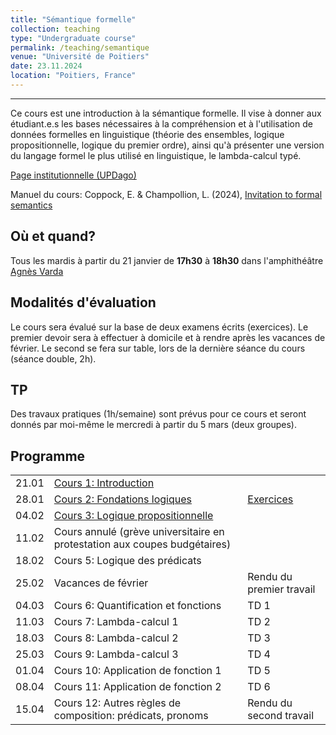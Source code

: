 ```yaml
---
title: "Sémantique formelle"
collection: teaching
type: "Undergraduate course"
permalink: /teaching/semantique
venue: "Université de Poitiers"
date: 23.11.2024
location: "Poitiers, France"
---
```


-----------------------------------------------------------------------------------------------



Ce cours est une introduction à la sémantique formelle. Il vise à donner aux étudiant.e.s les bases nécessaires à la compréhension et à l'utilisation de données formelles en linguistique (théorie des ensembles, logique propositionnelle, logique du premier ordre), ainsi qu'à présenter une version du langage formel le plus utilisé en linguistique, le lambda-calcul typé.

[Page institutionnelle (UPDago)](https://updago.univ-poitiers.fr/course/view.php?id=8422)

Manuel du cours: Coppock, E. & Champollion, L. (2024), [Invitation to formal semantics](https://eecoppock.info/bootcamp/semantics-boot-camp.pdf)

## Où et quand?
Tous les mardis à partir du 21 janvier de **17h30** à **18h30** dans l'amphithéâtre [Agnès Varda](https://www.youtube.com/watch?v=sRR0_VJFqwg)


## Modalités d'évaluation
Le cours sera évalué sur la base de deux examens écrits (exercices). Le premier devoir sera à effectuer à domicile et à rendre après les vacances de février. Le second se fera sur table, lors de la dernière séance du cours (séance double, 2h).

## TP
Des travaux pratiques (1h/semaine) sont prévus pour ce cours et seront donnés par moi-même le mercredi à partir du 5 mars (deux groupes).



## Programme

|   |                  |  |
|---|------------------|--|
| 21.01 | [Cours 1: Introduction](./semantique/cours/Sem_1_Intro.pdf)     | |
| 28.01 | [Cours 2: Fondations logiques](./semantique/cours/Sem_2_Fondations.pdf) | [Exercices](./semantique/Exercices/Ex_1_arguments) |
| 04.02 | [Cours 3: Logique propositionnelle](./semantique/cours/Sem_3_LP.pdf)     | |
| 11.02 | Cours annulé (grève universitaire en protestation aux coupes budgétaires)      | |
| 18.02 | Cours 5: Logique des prédicats     | |
| 25.02 | Vacances de février     | Rendu du premier travail |
| 04.03 | Cours 6: Quantification et fonctions    | TD 1 |
| 11.03 | Cours 7: Lambda-calcul 1 | TD 2 |
| 18.03 | Cours 8: Lambda-calcul 2 | TD 3 |
| 25.03 | Cours 9: Lambda-calcul 3  | TD 4 |
| 01.04 | Cours 10: Application de fonction 1  | TD 5 |
| 08.04 | Cours 11: Application de fonction 2  | TD 6 |
| 15.04 | Cours 12: Autres règles de composition: prédicats, pronoms  | Rendu du second travail  |
